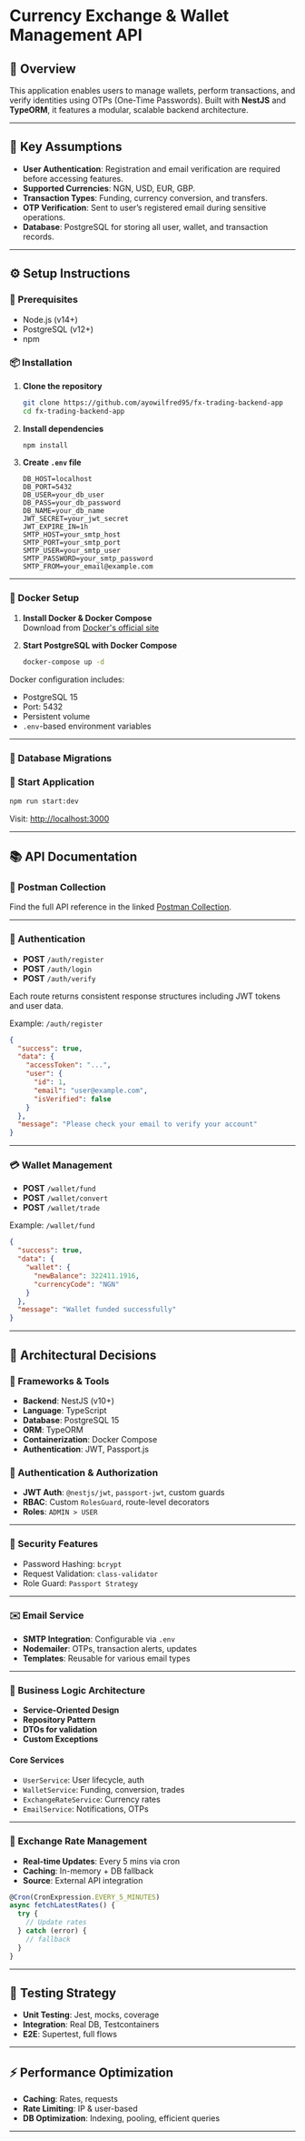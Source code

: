 # Currency Exchange & Wallet Management API

## 📘 Overview

This application enables users to manage wallets, perform transactions, and verify identities using OTPs (One-Time Passwords). Built with **NestJS** and **TypeORM**, it features a modular, scalable backend architecture.

---

## 📌 Key Assumptions

- **User Authentication**: Registration and email verification are required before accessing features.
- **Supported Currencies**: NGN, USD, EUR, GBP.
- **Transaction Types**: Funding, currency conversion, and transfers.
- **OTP Verification**: Sent to user’s registered email during sensitive operations.
- **Database**: PostgreSQL for storing all user, wallet, and transaction records.

---

## ⚙️ Setup Instructions

### 🧰 Prerequisites

- Node.js (v14+)
- PostgreSQL (v12+)
- npm

### 📦 Installation

1. **Clone the repository**
   ```bash
   git clone https://github.com/ayowilfred95/fx-trading-backend-app
   cd fx-trading-backend-app
   ```

2. **Install dependencies**
   ```bash
   npm install
   ```

3. **Create `.env` file**
   ```env
   DB_HOST=localhost
   DB_PORT=5432
   DB_USER=your_db_user
   DB_PASS=your_db_password
   DB_NAME=your_db_name
   JWT_SECRET=your_jwt_secret
   JWT_EXPIRE_IN=1h
   SMTP_HOST=your_smtp_host
   SMTP_PORT=your_smtp_port
   SMTP_USER=your_smtp_user
   SMTP_PASSWORD=your_smtp_password
   SMTP_FROM=your_email@example.com
   ```

---

### 🐳 Docker Setup

1. **Install Docker & Docker Compose**  
   Download from [Docker's official site](https://www.docker.com/products/docker-desktop)

2. **Start PostgreSQL with Docker Compose**
   ```bash
   docker-compose up -d
   ```

Docker configuration includes:
- PostgreSQL 15
- Port: 5432
- Persistent volume
- `.env`-based environment variables

---

### 🧬 Database Migrations

### 🚀 Start Application

```bash
npm run start:dev
```

Visit: [http://localhost:3000](http://localhost:3000)

---

## 📚 API Documentation

### 🔗 Postman Collection

Find the full API reference in the linked [Postman Collection](https://www.postman.com/your-collection-link).

---

### 🔐 Authentication

- **POST** `/auth/register`
- **POST** `/auth/login`
- **POST** `/auth/verify`

Each route returns consistent response structures including JWT tokens and user data.

Example: `/auth/register`
```json
{
  "success": true,
  "data": {
    "accessToken": "...",
    "user": {
      "id": 1,
      "email": "user@example.com",
      "isVerified": false
    }
  },
  "message": "Please check your email to verify your account"
}
```

---

### 💳 Wallet Management

- **POST** `/wallet/fund`
- **POST** `/wallet/convert`
- **POST** `/wallet/trade`

Example: `/wallet/fund`
```json
{
  "success": true,
  "data": {
    "wallet": {
      "newBalance": 322411.1916,
      "currencyCode": "NGN"
    }
  },
  "message": "Wallet funded successfully"
}
```

---

## 🧠 Architectural Decisions

### 🔧 Frameworks & Tools

- **Backend**: NestJS (v10+)
- **Language**: TypeScript
- **Database**: PostgreSQL 15
- **ORM**: TypeORM
- **Containerization**: Docker Compose
- **Authentication**: JWT, Passport.js

### 🔐 Authentication & Authorization

- **JWT Auth**: `@nestjs/jwt`, `passport-jwt`, custom guards
- **RBAC**: Custom `RolesGuard`, route-level decorators
- **Roles**: `ADMIN > USER`

---

### 🔐 Security Features

- Password Hashing: `bcrypt`
- Request Validation: `class-validator`
- Role Guard: `Passport Strategy`

---

### ✉️ Email Service

- **SMTP Integration**: Configurable via `.env`
- **Nodemailer**: OTPs, transaction alerts, updates
- **Templates**: Reusable for various email types

---

### 🧱 Business Logic Architecture

- **Service-Oriented Design**
- **Repository Pattern**
- **DTOs for validation**
- **Custom Exceptions**

#### Core Services

- `UserService`: User lifecycle, auth
- `WalletService`: Funding, conversion, trades
- `ExchangeRateService`: Currency rates
- `EmailService`: Notifications, OTPs

---

### 💱 Exchange Rate Management

- **Real-time Updates**: Every 5 mins via cron
- **Caching**: In-memory + DB fallback
- **Source**: External API integration

```ts
@Cron(CronExpression.EVERY_5_MINUTES)
async fetchLatestRates() {
  try {
    // Update rates
  } catch (error) {
    // fallback
  }
}
```

---

## 🧪 Testing Strategy

- **Unit Testing**: Jest, mocks, coverage
- **Integration**: Real DB, Testcontainers
- **E2E**: Supertest, full flows

---

## ⚡ Performance Optimization

- **Caching**: Rates, requests
- **Rate Limiting**: IP & user-based
- **DB Optimization**: Indexing, pooling, efficient queries

---

